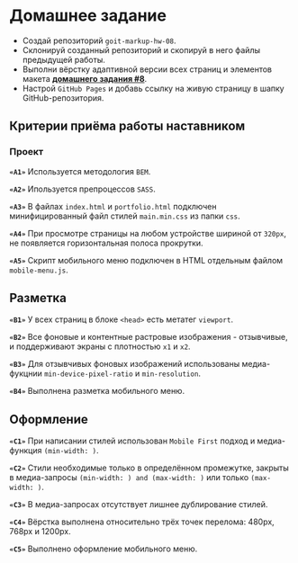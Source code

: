 # Домашнее задание

- Создай репозиторий `goit-markup-hw-08`.
- Склонируй созданный репозиторий и скопируй в него файлы предыдущей работы.
- Выполни вёрстку адаптивной версии всех страниц и элементов макета
  [**домашнего задания #8**](<https://www.figma.com/file/oTYBECAN79dXy19hzWObO4/Web-Studio-(Version-2.1)?node-id=1%3A3330>).
- Настрой `GitHub Pages` и добавь ссылку на живую страницу в шапку
  GitHub-репозитория.

## Критерии приёма работы наставником

### Проект

**`«A1»`** Используется методология `BEM`.

**`«A2»`** Ипользуется препроцессов `SASS`.

**`«A3»`** В файлах `index.html` и `portfolio.html` подключен минифицированный
файл стилей `main.min.css` из папки `css`.

**`«A4»`** При просмотре страницы на любом устройстве шириной от `320px`, не
появляется горизонтальная полоса прокрутки.

**`«A5»`** Скрипт мобильного меню подключен в HTML отдельным файлом
`mobile-menu.js`.

## Разметка

**`«B1»`** У всех страниц в блоке `<head>` есть метатег `viewport`.

**`«B2»`** Все фоновые и контентные растровые изображения - отзывчивые, и
поддерживают экраны с плотностью `x1` и `x2`.

<!-- **`«B3»`** Для отзывчивых контентных изображений использован элемент `<img>` с
атрибутом `srcset` и дескриптором `x`. -->

**`«B3»`** Для отзывчивых фоновых изображений использованы медиа-фукцнии
`min-device-pixel-ratio` и `min-resolution`.

**`«B4»`** Выполнена разметка мобильного меню.

## Оформление

**`«C1»`** При написании стилей использован `Mobile First` подход и
медиа-функция `(min-width: )`.

**`«C2»`** Стили необходимые только в определённом промежутке, закрыты в
медиа-запросы `(min-width: ) and (max-width: )` или только `(max-width: )`.

**`«C3»`** В медиа-запросах отсутствует лишнее дублирование стилей.

**`«C4»`** Вёрстка выполнена относительно трёх точек перелома: 480px, 768px и
1200px.

**`«C5»`** Выполнено оформление мобильного меню.
